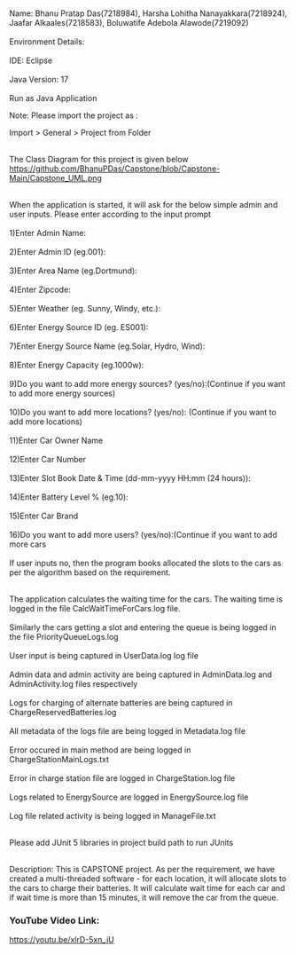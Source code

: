 <br>Name: Bhanu Pratap Das(7218984), Harsha Lohitha Nanayakkara(7218924), Jaafar Alkaales(7218583), Boluwatife Adebola Alawode(7219092)</br>
<br>Environment Details:</br>
<br>IDE: Eclipse</br>
<br>Java Version: 17</br>
<br>Run as Java Application</br>
<p>Note: Please import the project as :

Import > General > Project from Folder</p>
<br>The Class Diagram for this project is given below</br>
<a>https://github.com/BhanuPDas/Capstone/blob/Capstone-Main/Capstone_UML.png</a>

<p><br>When the application is started, it will ask for the below simple admin and user inputs. Please enter according to the input prompt</br>
<br>1)Enter Admin Name:</br>
<br>2)Enter Admin ID (eg.001):</br>
<br>3)Enter Area Name (eg.Dortmund):</br>
<br>4)Enter Zipcode:</br>
<br>5)Enter Weather (eg. Sunny, Windy, etc.):</br>
<br>6)Enter Energy Source ID (eg. ES001):</br>
<br>7)Enter Energy Source Name (eg.Solar, Hydro, Wind):</br>
<br>8)Enter Energy Capacity (eg.1000w):</br>
<br>9)Do you want to add more energy sources? (yes/no):(Continue if you want to add more energy sources)</br> 
<br>10)Do you want to add more locations? (yes/no): (Continue if you want to add more locations)</br>
<br>11)Enter Car Owner Name</br>
<br>12)Enter Car Number</br>
<br>13)Enter Slot Book Date & Time (dd-mm-yyyy HH:mm (24 hours)):</br>
<br>14)Enter Battery Level % (eg.10):</br>
<br>15)Enter Car Brand</br>
<br>16)Do you want to add more users? (yes/no):(Continue if you want to add more cars</br>
<br>If user inputs no, then the program books allocated the slots to the cars as per the algorithm based on the requirement.</br>
</p>
<p><br>The application calculates the waiting time for the cars. The waiting time is logged in the file CalcWaitTimeForCars.log file.</br>
<br>Similarly the cars getting a slot and entering the queue is being logged in the file PriorityQueueLogs.log</br>
<br>User input is being captured in UserData.log log file</br>
<br>Admin data and admin activity are being captured in AdminData.log and AdminActivity.log files respectively</br>
<br>Logs for charging of alternate batteries are being captured in ChargeReservedBatteries.log </br>
<br>All metadata of the logs file are being logged in Metadata.log file </br>
<br>Error occured in main method are being logged in ChargeStationMainLogs.txt</br>
<br>Error in charge station file are logged in ChargeStation.log file</br>
<br>Logs related to EnergySource are logged in EnergySource.log file</br>
<br>Log file related activity is being logged in ManageFile.txt</br></p>

<br>Please add JUnit 5 libraries in project build path to run JUnits</br>

<br>Description: This is CAPSTONE project. As per the requirement, we have created a multi-threaded software - for each location, it will allocate slots to the cars to charge their batteries. It will calculate wait time for each car and if wait time is more than 15 minutes, it will remove the car from the queue.</br>
<H3>YouTube Video Link:</H3>

<a>https://youtu.be/xlrD-5xn_jU</a>

